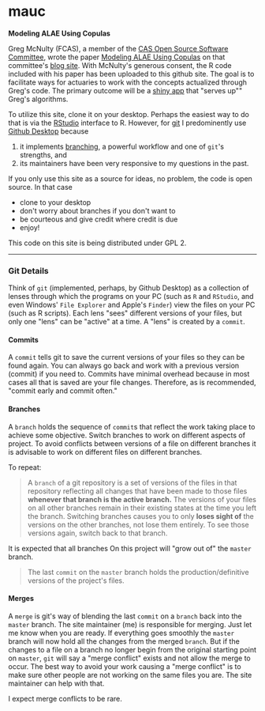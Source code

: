 # mauc

**Modeling ALAE Using Copulas**

Greg McNulty (FCAS),
a member of the 
[CAS Open Source Software Committee](http://opensourcesoftware.casact.org/),
wrote the paper
[Modeling ALAE Using Copulas](http://opensourcesoftware.casact.org/blogs:2)
on that committee's 
[blog site](http://opensourcesoftware.casact.org/).
With McNulty's generous consent,
the R code included with his paper has been uploaded to this github site.
The goal is to facilitate ways for actuaries 
to work with the concepts actualized through Greg's code.
The primary outcome will be a 
[shiny app](http://shiny.rstudio.com/)
that "serves up"" Greg's algorithms.

To utilize this site,
clone it on your desktop.
Perhaps the easiest way to do that is via the 
[RStudio](https://www.rstudio.com/) interface to R.
However, for 
[git](https://git-scm.com) I predominently
use [Github Desktop](https://desktop.github.com/)
because 

1. it implements
[branching](https://git-scm.com/about/branching-and-merging), 
a powerful workflow and one of `git`'s strengths, and
2. its maintainers have been
very responsive to my questions in the past.

If you only use this site as a source for ideas,
no problem,
the code is open source.
In that case

* clone to your desktop
* don't worry about branches if you don't want to
* be courteous and give credit where credit is due
* enjoy!

This code on this site is being distributed under GPL 2.

------------------------------
### Git Details

Think of `git` (implemented, perhaps, by Github Desktop)
as a collection of lenses through which 
the programs on your PC
(such as `R` and `RStudio`,
and even
Windows' `File Explorer` and
Apple's `Finder`)
view the files on your PC
(such as R scripts).
Each lens "sees" different versions of your files, 
but only one "lens" can be "active" at a time.
A "lens" is created by a `commit`.

#### Commits

A `commit` tells git to save the current versions of your files
so they can be found again.
You can always go back and work with a previous version 
(commit) if you need to.
Commits have minimal overhead because in most cases
all that is saved are your file changes.
Therefore, as is recommended,
"commit early and commit often."

#### Branches

A `branch` holds the sequence of `commit`s that reflect the work
taking place to achieve some objective. 
Switch branches to work on different aspects of project.
To avoid conflicts between versions of a file on different branches
it is advisable to work on different files on different branches.

To repeat:

>A `branch` of a git repository 
is a set of versions of the files in that repository
reflecting all changes that have been made to those
files **whenever that branch is the active branch.**
The versions of your files on all other branches 
remain in their existing states at the time you left the branch.
Switching branches causes you to only **loses sight of** 
the versions on the other branches,
not lose them entirely.
To see those versions again, switch back to that branch.

It is expected that all branches On this project will
"grow out of" the `master` branch.

> The last `commit` on the `master` branch holds the 
production/definitive versions of the project's files.

#### Merges

A `merge` is git's way of blending the last `commit` 
on a `branch` back into the `master` branch.
The site maintainer (me) is responsible for merging.
Just let me know when you are ready.
If everything goes smoothly the `master` branch
will now hold all the changes from the merged `branch`.
But if the changes to a file on a branch no longer begin 
from the original starting point on `master`,
`git` will say a "merge conflict" exists and
not allow the merge to occur.
The best way to avoid your work causing a "merge conflict"
is to make sure other people are not working on the same files
you are.
The site maintainer can help with that.

I expect merge conflicts to be rare.
